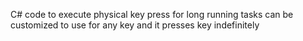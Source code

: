 C# code to execute physical key press for long running tasks
can be customized to use for any key and it presses key indefinitely
